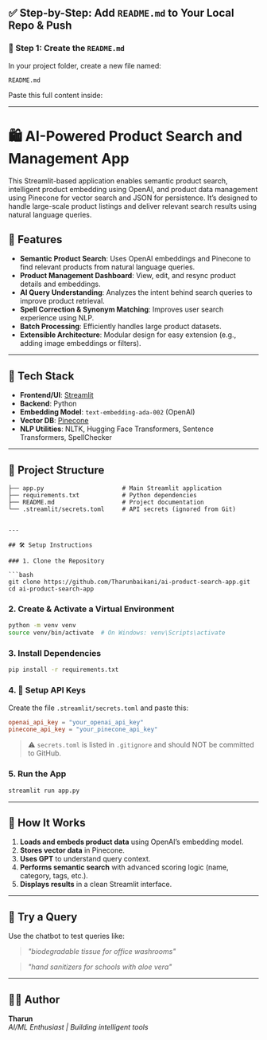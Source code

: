 

## ✅ Step-by-Step: Add `README.md` to Your Local Repo & Push

### 📄 Step 1: Create the `README.md`

In your project folder, create a new file named:

```
README.md
```

Paste this full content inside:

---


# 🛍️ AI-Powered Product Search and Management App

This Streamlit-based application enables semantic product search, intelligent product embedding using OpenAI, and product data management using Pinecone for vector search and JSON for persistence. It’s designed to handle large-scale product listings and deliver relevant search results using natural language queries.

## 🚀 Features

- **Semantic Product Search**: Uses OpenAI embeddings and Pinecone to find relevant products from natural language queries.
- **Product Management Dashboard**: View, edit, and resync product details and embeddings.
- **AI Query Understanding**: Analyzes the intent behind search queries to improve product retrieval.
- **Spell Correction & Synonym Matching**: Improves user search experience using NLP.
- **Batch Processing**: Efficiently handles large product datasets.
- **Extensible Architecture**: Modular design for easy extension (e.g., adding image embeddings or filters).

---

## 🧰 Tech Stack

- **Frontend/UI**: [Streamlit](https://streamlit.io/)
- **Backend**: Python
- **Embedding Model**: `text-embedding-ada-002` (OpenAI)
- **Vector DB**: [Pinecone](https://www.pinecone.io/)
- **NLP Utilities**: NLTK, Hugging Face Transformers, Sentence Transformers, SpellChecker

---

## 📂 Project Structure

```plaintext
├── app.py                      # Main Streamlit application
├── requirements.txt            # Python dependencies
├── README.md                   # Project documentation
└── .streamlit/secrets.toml     # API secrets (ignored from Git)


---

## 🛠️ Setup Instructions

### 1. Clone the Repository

```bash
git clone https://github.com/Tharunbaikani/ai-product-search-app.git
cd ai-product-search-app
```

### 2. Create & Activate a Virtual Environment

```bash
python -m venv venv
source venv/bin/activate  # On Windows: venv\Scripts\activate
```

### 3. Install Dependencies

```bash
pip install -r requirements.txt
```

### 4. 🔐 Setup API Keys

Create the file `.streamlit/secrets.toml` and paste this:

```toml
openai_api_key = "your_openai_api_key"
pinecone_api_key = "your_pinecone_api_key"
```

> ⚠️ `secrets.toml` is listed in `.gitignore` and should NOT be committed to GitHub.

### 5. Run the App

```bash
streamlit run app.py
```

---

## 🧠 How It Works

1. **Loads and embeds product data** using OpenAI’s embedding model.
2. **Stores vector data** in Pinecone.
3. **Uses GPT** to understand query context.
4. **Performs semantic search** with advanced scoring logic (name, category, tags, etc.).
5. **Displays results** in a clean Streamlit interface.

---

## 🧪 Try a Query

Use the chatbot to test queries like:

> _"biodegradable tissue for office washrooms"_

> _"hand sanitizers for schools with aloe vera"_

---


## 👨‍💻 Author

**Tharun**  
*AI/ML Enthusiast | Building intelligent tools*
```



